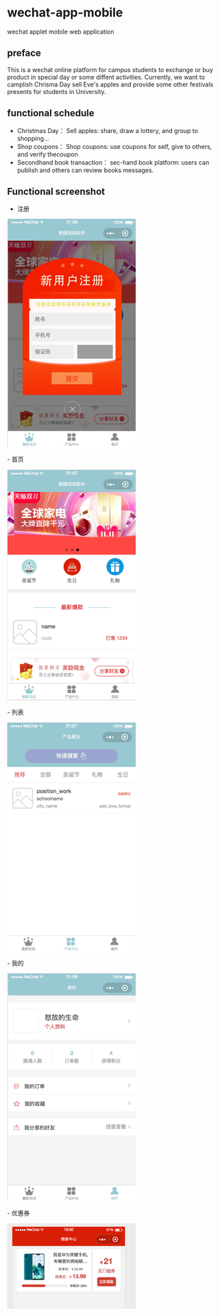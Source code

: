 # wechat-app-mobile
wechat applet mobile web application

## preface 
This is a wechat online platform for campus students to exchange or buy product in special day or some diffent activities. Currently, we want to camplish Chrisma Day sell Eve's apples and provide some other festivals presents for students in University.

## functional schedule
* Christmas Day：
 Sell apples: share, draw a lottery, and group to shopping...
* Shop coupons：
 Shop coupons: use coupons for self, give to others, and verify thecoupon
* Secondhand book transaction：
 sec-hand book platform: users can publish and others can review books messages.

 ## Functional screenshot
 - 注册
 <p><img src='./Layout/register.jpg' width='300' /></p>
 - 首页
 <p><img src='./Layout/hot_page.jpg' width='300' /></p>
 - 列表
 <p><img src='./Layout/product_center.jpg' width='300' /></p>
 - 我的
 <p><img src='./Layout/mine_settings.jpg' width='300' /></p>
 - 优惠券
 
 <p><img src='./Layout/coupon.png' width='300' /></p>
